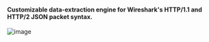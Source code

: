 #### Customizable data-extraction engine for Wireshark's HTTP/1.1 and HTTP/2 JSON packet syntax.

![image](https://github.com/kbtkn-tyokalut/tap-n-rake/assets/160062126/81b48678-ee47-4f04-a6ce-d2c123dd27a8)
